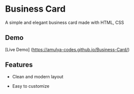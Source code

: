 # Business Card

A simple and elegant business card made with HTML, CSS

## Demo

[Live Demo] (https://amulya-codes.github.io/Business-Card/)

## Features

- Clean and modern layout

- Easy to customize
